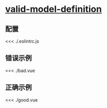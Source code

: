 
# [valid-model-definition](https://eslint.vuejs.org/rules/valid-model-definition.html)

## 配置

<<< ./.eslintrc.js

## 错误示例

<<< ./bad.vue

## 正确示例

<<< ./good.vue
        